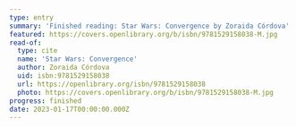```yaml
---
type: entry
summary: 'Finished reading: Star Wars: Convergence by Zoraida Córdova'
featured: https://covers.openlibrary.org/b/isbn/9781529158038-M.jpg
read-of:
  type: cite
  name: 'Star Wars: Convergence'
  author: Zoraida Córdova
  uid: isbn:9781529158038
  url: https://openlibrary.org/isbn/9781529158038
  photo: https://covers.openlibrary.org/b/isbn/9781529158038-M.jpg
progress: finished
date: 2023-01-17T00:00:00.000Z
---
```

